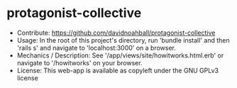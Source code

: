 # protagonist-collective

* Contribute: https://github.com/davidnoahball/protagonist-collective
* Usage: In the root of this project's directory, run 'bundle install' and then 'rails s' and navigate to 'localhost:3000' on a browser.
* Mechanics / Description: See '/app/views/site/howitworks.html.erb' or navigate to '/howitworks' on your browser.
* License: This web-app is available as copyleft under the GNU GPLv3 license